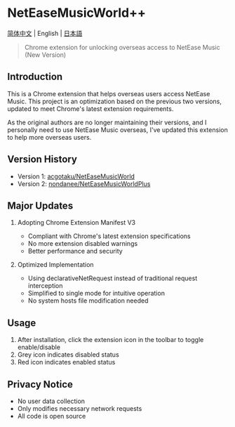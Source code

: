 # NetEaseMusicWorld++

[简体中文](README.md) | English | [日本語](README_JA.md)

> Chrome extension for unlocking overseas access to NetEase Music (New Version)

## Introduction

This is a Chrome extension that helps overseas users access NetEase Music. This project is an optimization based on the previous two versions, updated to meet Chrome's latest extension requirements.

As the original authors are no longer maintaining their versions, and I personally need to use NetEase Music overseas, I've updated this extension to help more overseas users.

## Version History

- Version 1: [acgotaku/NetEaseMusicWorld](https://github.com/acgotaku/NetEaseMusicWorld)
- Version 2: [nondanee/NetEaseMusicWorldPlus](https://github.com/nondanee/NetEaseMusicWorldPlus)

## Major Updates

1. Adopting Chrome Extension Manifest V3
   - Compliant with Chrome's latest extension specifications
   - No more extension disabled warnings
   - Better performance and security

2. Optimized Implementation
   - Using declarativeNetRequest instead of traditional request interception
   - Simplified to single mode for intuitive operation
   - No system hosts file modification needed

## Usage

1. After installation, click the extension icon in the toolbar to toggle enable/disable
2. Grey icon indicates disabled status
3. Red icon indicates enabled status

## Privacy Notice

- No user data collection
- Only modifies necessary network requests
- All code is open source 